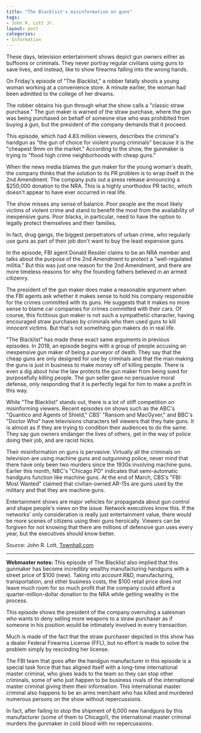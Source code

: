 ```yaml
---
title: "The Blacklist's misinformation on guns"
tags:
- John R. Lott Jr.
layout: post
categories:
- Information
---
```


These days, television entertainment shows depict gun owners either as buffoons or criminals. They never portray regular civilians using guns to save lives, and instead, like to show firearms falling into the wrong hands.

On Friday's episode of "The Blacklist," a robber fatally shoots a young woman working at a convenience store. A minute earlier, the woman had been admitted to the college of her dreams.

The robber obtains his gun through what the show calls a "classic straw purchase." The gun maker is warned of the straw purchase, where the gun was being purchased on behalf of someone else who was prohibited from buying a gun, but the president of the company demands that it proceed.

This episode, which had 4.83 million viewers, describes the criminal's handgun as "the gun of choice for violent young criminals" because it is the "cheapest 9mm on the market." According to the show, the gunmaker is trying to "flood high crime neighborhoods with cheap guns."

When the news media blames the gun maker for the young woman's death, the company thinks that the solution to its PR problem is to wrap itself in the 2nd Amendment. The company puts out a press release announcing a $250,000 donation to the NRA. This is a highly unorthodox PR tactic, which doesn't appear to have ever occurred in real life.

The show misses any sense of balance. Poor people are the most likely victims of violent crime and stand to benefit the most from the availability of inexpensive guns. Poor blacks, in particular, need to have the option to legally protect themselves and their families.

In fact, drug gangs, the biggest perpetrators of urban crime, who regularly use guns as part of their job don't want to buy the least expensive guns.

In the episode, FBI agent Donald Ressler claims to be an NRA member and talks about the purpose of the 2nd Amendment to protect a "well-regulated militia." But this was just one reason for the 2nd Amendment, and there are more timeless reasons for why the founding fathers believed in an armed citizenry.

The president of the gun maker does make a reasonable argument when the FBI agents ask whether it makes sense to hold his company responsible for the crimes committed with its guns. He suggests that it makes no more sense to blame car companies for crimes committed with their cars. Of course, this fictitious gun maker is not such a sympathetic character, having encouraged straw purchases by criminals who then used guns to kill innocent victims. But that's not something gun makers do in real life.

"The Blacklist" has made these exact same arguments in previous episodes. In 2018, an episode begins with a group of people accusing an inexpensive gun maker of being a purveyor of death. They say that the cheap guns are only designed for use by criminals and that the man making the guns is just in business to make money off of killing people. There is even a dig about how the law protects the gun maker from being sued for purposefully killing people. The gun seller gave no persuasive moral defense, only responding that it is perfectly legal for him to make a profit in this way.

While "The Blacklist" stands out, there is a lot of stiff competition on misinforming viewers. Recent episodes on shows such as the ABC's "Quantico and Agents of Shield," CBS' "Ransom and MacGyver," and BBC's "Doctor Who" have televisions characters tell viewers that they hate guns. It is almost as if they are trying to condition their audiences to do the same. They say gun owners endanger the lives of others, get in the way of police doing their job, and are racist hicks.

Their misinformation on guns is pervasive. Virtually all the criminals on television are using machine guns and outgunning police, never mind that there have only been two murders since the 1930s involving machine guns. Earlier this month, NBC's "Chicago PD" indicates that semi-automatic handguns function like machine guns. At the end of March, CBS's "FBI: Most Wanted" claimed that civilian-owned AR-15s are guns used by the military and that they are machine guns.

Entertainment shows are major vehicles for propaganda about gun control and shape people's views on the issue. Network executives know this. If the networks' only consideration is really just entertainment value, there would be more scenes of citizens using their guns heroically. Viewers can be forgiven for not knowing that there are millions of defensive gun uses every year, but the executives should know better.

Source: John R. Lott, [Townhall.com](https://townhall.com/columnists/johnrlottjr/2020/04/23/the-blacklist-misinformation-on-guns-n2567472)

---

**Webmaster notes:** This episode of The Blacklist also implied that this gunmaker has become incredibly wealthy manufacturing handguns with a street price of $100 (new). Taking into account R&D, manufacturing, transportation, and other business costs, the $100 retail price does not leave much room for so much profit that the company could afford a quarter-million-dollar donation to the NRA while getting wealthy in the process.

This episode shows the president of the company overruling a salesman who wants to deny selling more weapons to a straw purchaser as if someone in his position would be intimately involved in every transaction.

Much is made of the fact that the straw purchaser depicted in this show has a dealer Federal Firearms License (FFL), but no effort is made to solve the problem simply by rescinding her license.

The FBI team that goes after the handgun manufacturer in this episode is a special task force that has aligned itself with a long-time international master criminal, who gives leads to the team so they can stop other criminals, some of who just happen to be business rivals of the international master criminal giving them their information. This international master criminal also happens to be an arms merchant who has killed and murdered numerous persons on the show without repercussions.

In fact, after failing to stop the shipment of 6,000 new handguns by this manufacturer (some of them to Chicago!), the international master criminal murders the gunmaker in cold blood with no repercussions.
